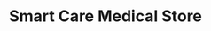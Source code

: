 ---
title: "Smart Care Medical Store"
url: /ravet-pune/smart-care-medical-store/
shop: medical supply
---